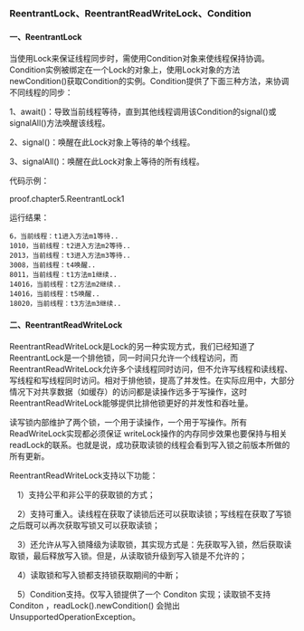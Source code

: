 ### ReentrantLock、ReentrantReadWriteLock、Condition


#### 一、ReentrantLock

当使用Lock来保证线程同步时，需使用Condition对象来使线程保持协调。Condition实例被绑定在一个Lock的对象上，使用Lock对象的方法newCondition()获取Condition的实例。Condition提供了下面三种方法，来协调不同线程的同步：

1、await()：导致当前线程等待，直到其他线程调用该Condition的signal()或signalAll()方法唤醒该线程。

2、signal()：唤醒在此Lock对象上等待的单个线程。

3、signalAll()：唤醒在此Lock对象上等待的所有线程。

代码示例：

proof.chapter5.ReentrantLock1

运行结果：

```
6，当前线程：t1进入方法m1等待..
1010，当前线程：t2进入方法m2等待..
2013，当前线程：t3进入方法m3等待..
3008，当前线程：t4唤醒..
8011，当前线程：t1方法m1继续..
14016，当前线程：t2方法m2继续..
14016，当前线程：t5唤醒..
18020，当前线程：t3方法m3继续..
```


#### 二、ReentrantReadWriteLock

ReentrantReadWriteLock是Lock的另一种实现方式，我们已经知道了ReentrantLock是一个排他锁，同一时间只允许一个线程访问，而ReentrantReadWriteLock允许多个读线程同时访问，但不允许写线程和读线程、写线程和写线程同时访问。相对于排他锁，提高了并发性。在实际应用中，大部分情况下对共享数据（如缓存）的访问都是读操作远多于写操作，这时ReentrantReadWriteLock能够提供比排他锁更好的并发性和吞吐量。

读写锁内部维护了两个锁，一个用于读操作，一个用于写操作。所有 ReadWriteLock实现都必须保证 writeLock操作的内存同步效果也要保持与相关 readLock的联系。也就是说，成功获取读锁的线程会看到写入锁之前版本所做的所有更新。

ReentrantReadWriteLock支持以下功能：

　1）支持公平和非公平的获取锁的方式；

　2）支持可重入。读线程在获取了读锁后还可以获取读锁；写线程在获取了写锁之后既可以再次获取写锁又可以获取读锁；

　3）还允许从写入锁降级为读取锁，其实现方式是：先获取写入锁，然后获取读取锁，最后释放写入锁。但是，从读取锁升级到写入锁是不允许的；

　4）读取锁和写入锁都支持锁获取期间的中断；

　5）Condition支持。仅写入锁提供了一个 Conditon 实现；读取锁不支持 Conditon ，readLock().newCondition() 会抛出 UnsupportedOperationException。 

